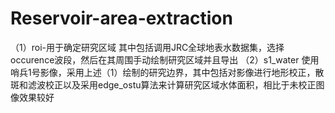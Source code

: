 # Reservoir-area-extraction
（1）roi-用于确定研究区域
其中包括调用JRC全球地表水数据集，选择occurence波段，然后在其周围手动绘制研究区域并且导出
（2）s1_water
使用哨兵1号影像，采用上述（1）绘制的研究边界，其中包括对影像进行地形校正，散斑和滤波校正以及采用edge_ostu算法来计算研究区域水体面积，相比于未校正图像效果较好

